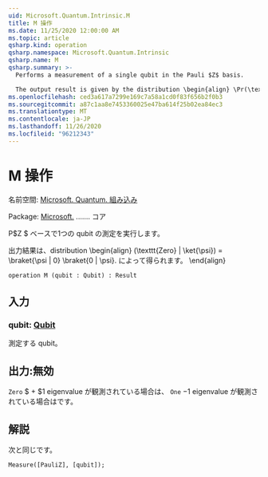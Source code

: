 ```yaml
---
uid: Microsoft.Quantum.Intrinsic.M
title: M 操作
ms.date: 11/25/2020 12:00:00 AM
ms.topic: article
qsharp.kind: operation
qsharp.namespace: Microsoft.Quantum.Intrinsic
qsharp.name: M
qsharp.summary: >-
  Performs a measurement of a single qubit in the Pauli $Z$ basis.

  The output result is given by the distribution \begin{align} \Pr(\texttt{Zero} | \ket{\psi}) = \braket{\psi | 0} \braket{0 | \psi}. \end{align}
ms.openlocfilehash: ced3a617a7299e169c7a58a1cd0f83f656b2f0b3
ms.sourcegitcommit: a87c1aa8e7453360025e47ba614f25b02ea84ec3
ms.translationtype: MT
ms.contentlocale: ja-JP
ms.lasthandoff: 11/26/2020
ms.locfileid: "96212343"
---
```

# <a name="m-operation"></a>M 操作

名前空間: [Microsoft. Quantum. 組み込み](xref:Microsoft.Quantum.Intrinsic)

Package: [Microsoft.](https://nuget.org/packages/Microsoft.Quantum.QSharp.Core) ....... コア


P$Z $ ベースで1つの qubit の測定を実行します。

出力結果は、distribution \begin{align} (\texttt{Zero} | \ket{\psi}) = \braket{\psi | 0} \braket{0 | \psi}. によって得られます。
\end{align}

```qsharp
operation M (qubit : Qubit) : Result
```


## <a name="input"></a>入力

### <a name="qubit--qubit"></a>qubit: [Qubit](xref:microsoft.quantum.lang-ref.qubit)

測定する qubit。



## <a name="output--__invalidresult__"></a>出力:__無効 <Result>__

`Zero` $ + $1 eigenvalue が観測されている場合は、 `One` $-$1 eigenvalue が観測されている場合はです。

## <a name="remarks"></a>解説

次と同じです。

```qsharp
Measure([PauliZ], [qubit]);
```
